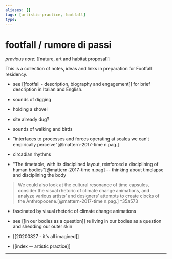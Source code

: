 ```yaml
---
aliases: []
tags: [artistic-practice, footfall]
type: 
---
```


# footfall / rumore di passi

_previous note:_ [[nature, art and habitat proposal]]

This is a collection of notes, ideas and links in preparation for Footfall residency.

- see [[footfall - description, biography and engagement]] for brief description in Italian and English.

- sounds of digging
- holding a shovel
- site already dug? 
- sounds of walking and birds
- "interfaces to processes and forces operating at scales we can’t empirically perceive"[@mattern-2017-time n.pag.]
- circadian rhythms
- "The timetable, with its disciplined layout, reinforced a disciplining of human bodies"[@mattern-2017-time n.pag] -- thinking about timelapse and disciplining the body

> We could also look at the cultural resonance of time capsules, consider the visual rhetoric of climate change animations, and analyze various artists’ and designers’ attempts to create clocks of the Anthropocene.[@mattern-2017-time n.pag.] ^35a573

- fascinated by visual rhetoric of climate change animations
- see [[in our bodies as a question]] re living in our bodies as a question and shedding our outer skin


- [[20200827 - it's all imagined]]
- [[index -- artistic practice]]
---





